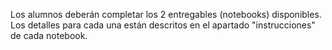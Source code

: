 Los alumnos deberán completar los 2 entregables (notebooks) disponibles. Los detalles para cada una están descritos en el apartado "instrucciones" de cada notebook.